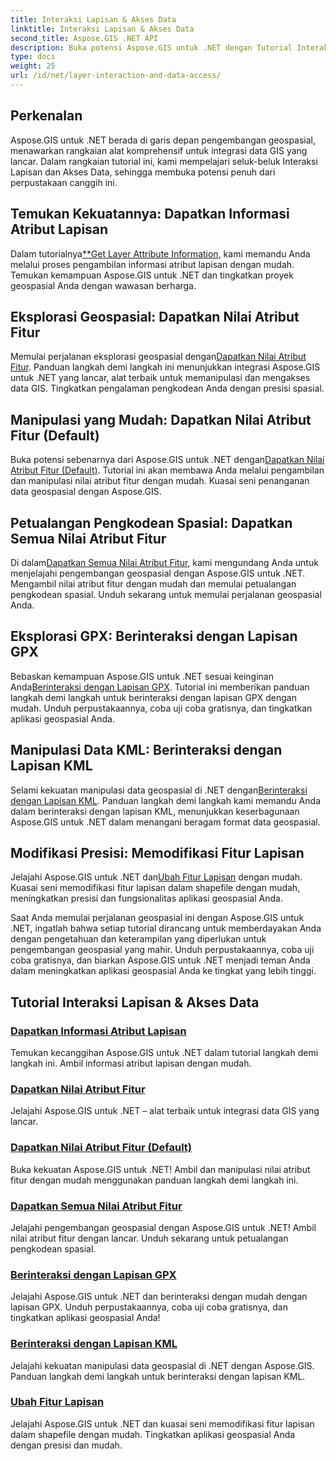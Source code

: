 ```yaml
---
title: Interaksi Lapisan & Akses Data
linktitle: Interaksi Lapisan & Akses Data
second_title: Aspose.GIS .NET API
description: Buka potensi Aspose.GIS untuk .NET dengan Tutorial Interaksi Lapisan & Akses Data kami. Jelajahi pengembangan geospasial dan manipulasi fitur dengan lancar.
type: docs
weight: 25
url: /id/net/layer-interaction-and-data-access/
---
```

## Perkenalan

Aspose.GIS untuk .NET berada di garis depan pengembangan geospasial, menawarkan rangkaian alat komprehensif untuk integrasi data GIS yang lancar. Dalam rangkaian tutorial ini, kami mempelajari seluk-beluk Interaksi Lapisan dan Akses Data, sehingga membuka potensi penuh dari perpustakaan canggih ini.

## Temukan Kekuatannya: Dapatkan Informasi Atribut Lapisan
 Dalam tutorialnya[**Get Layer Attribute Information](./get-layer-attribute-information/), kami memandu Anda melalui proses pengambilan informasi atribut lapisan dengan mudah. Temukan kemampuan Aspose.GIS untuk .NET dan tingkatkan proyek geospasial Anda dengan wawasan berharga.

## Eksplorasi Geospasial: Dapatkan Nilai Atribut Fitur
Memulai perjalanan eksplorasi geospasial dengan[Dapatkan Nilai Atribut Fitur](./get-feature-attribute-value/). Panduan langkah demi langkah ini menunjukkan integrasi Aspose.GIS untuk .NET yang lancar, alat terbaik untuk memanipulasi dan mengakses data GIS. Tingkatkan pengalaman pengkodean Anda dengan presisi spasial.

## Manipulasi yang Mudah: Dapatkan Nilai Atribut Fitur (Default)
 Buka potensi sebenarnya dari Aspose.GIS untuk .NET dengan[Dapatkan Nilai Atribut Fitur (Default)](./get-feature-attribute-value-default/). Tutorial ini akan membawa Anda melalui pengambilan dan manipulasi nilai atribut fitur dengan mudah. Kuasai seni penanganan data geospasial dengan Aspose.GIS.

## Petualangan Pengkodean Spasial: Dapatkan Semua Nilai Atribut Fitur
 Di dalam[Dapatkan Semua Nilai Atribut Fitur](./get-all-feature-attribute-values/), kami mengundang Anda untuk menjelajahi pengembangan geospasial dengan Aspose.GIS untuk .NET. Mengambil nilai atribut fitur dengan mudah dan memulai petualangan pengkodean spasial. Unduh sekarang untuk memulai perjalanan geospasial Anda.

## Eksplorasi GPX: Berinteraksi dengan Lapisan GPX
Bebaskan kemampuan Aspose.GIS untuk .NET sesuai keinginan Anda[Berinteraksi dengan Lapisan GPX](./interact-with-gpx-layer/). Tutorial ini memberikan panduan langkah demi langkah untuk berinteraksi dengan lapisan GPX dengan mudah. Unduh perpustakaannya, coba uji coba gratisnya, dan tingkatkan aplikasi geospasial Anda.

## Manipulasi Data KML: Berinteraksi dengan Lapisan KML
 Selami kekuatan manipulasi data geospasial di .NET dengan[Berinteraksi dengan Lapisan KML](./interact-with-kml-layer/). Panduan langkah demi langkah kami memandu Anda dalam berinteraksi dengan lapisan KML, menunjukkan keserbagunaan Aspose.GIS untuk .NET dalam menangani beragam format data geospasial.

## Modifikasi Presisi: Memodifikasi Fitur Lapisan
 Jelajahi Aspose.GIS untuk .NET dan[Ubah Fitur Lapisan](./modify-layer-features/) dengan mudah. Kuasai seni memodifikasi fitur lapisan dalam shapefile dengan mudah, meningkatkan presisi dan fungsionalitas aplikasi geospasial Anda.

Saat Anda memulai perjalanan geospasial ini dengan Aspose.GIS untuk .NET, ingatlah bahwa setiap tutorial dirancang untuk memberdayakan Anda dengan pengetahuan dan keterampilan yang diperlukan untuk pengembangan geospasial yang mahir. Unduh perpustakaannya, coba uji coba gratisnya, dan biarkan Aspose.GIS untuk .NET menjadi teman Anda dalam meningkatkan aplikasi geospasial Anda ke tingkat yang lebih tinggi.

## Tutorial Interaksi Lapisan & Akses Data
### [Dapatkan Informasi Atribut Lapisan](./get-layer-attribute-information/)
Temukan kecanggihan Aspose.GIS untuk .NET dalam tutorial langkah demi langkah ini. Ambil informasi atribut lapisan dengan mudah. 
### [Dapatkan Nilai Atribut Fitur](./get-feature-attribute-value/)
Jelajahi Aspose.GIS untuk .NET – alat terbaik untuk integrasi data GIS yang lancar.
### [Dapatkan Nilai Atribut Fitur (Default)](./get-feature-attribute-value-default/)
Buka kekuatan Aspose.GIS untuk .NET! Ambil dan manipulasi nilai atribut fitur dengan mudah menggunakan panduan langkah demi langkah ini.
### [Dapatkan Semua Nilai Atribut Fitur](./get-all-feature-attribute-values/)
Jelajahi pengembangan geospasial dengan Aspose.GIS untuk .NET! Ambil nilai atribut fitur dengan lancar. Unduh sekarang untuk petualangan pengkodean spasial.
### [Berinteraksi dengan Lapisan GPX](./interact-with-gpx-layer/)
Jelajahi Aspose.GIS untuk .NET dan berinteraksi dengan mudah dengan lapisan GPX. Unduh perpustakaannya, coba uji coba gratisnya, dan tingkatkan aplikasi geospasial Anda!
### [Berinteraksi dengan Lapisan KML](./interact-with-kml-layer/)
Jelajahi kekuatan manipulasi data geospasial di .NET dengan Aspose.GIS. Panduan langkah demi langkah untuk berinteraksi dengan lapisan KML. 
### [Ubah Fitur Lapisan](./modify-layer-features/)
Jelajahi Aspose.GIS untuk .NET dan kuasai seni memodifikasi fitur lapisan dalam shapefile dengan mudah. Tingkatkan aplikasi geospasial Anda dengan presisi dan mudah.